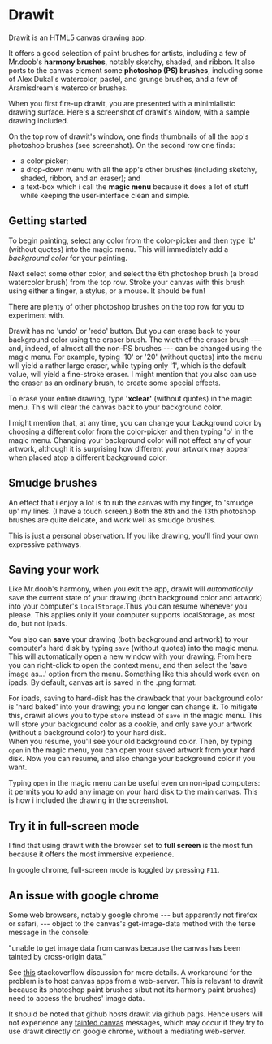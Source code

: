 
<style>
body {
	margin: 0 3em 0 3em;
}
</style>

Drawit
======
 

Drawit is an HTML5 canvas drawing app. 

It offers a good selection of paint brushes for artists, including a few of Mr.doob's **harmony brushes**, 
notably sketchy, shaded, and ribbon. It also ports to the  canvas element some **photoshop (PS) brushes**, including some of Alex
Dukal's watercolor, pastel, and grunge brushes, and a few of 
Aramisdream's watercolor brushes.

<!--- ** or _ means boldface 
	unordered list item uses * or + or -, indent items using 2 spaces
	h2 header = underline dashes ----- or ##
	h1 header = underline =====  or #


-->

When you first fire-up drawit, you are presented with a minimialistic drawing surface.  Here's a screenshot of drawit's window, with a sample drawing included.
<!-- 
<img src="drawit.png" height='100%' width='100%' style = 'margin:2em 0 2em 0;'/>
 -->

 On the top row of drawit's window, one finds thumbnails of all the app's photoshop brushes (see screenshot).  On the second row one finds:

+ a color picker;
+ a drop-down menu with all the app's other brushes (including sketchy, shaded, ribbon, and an eraser); and 
+ a text-box which i call the __magic menu__ because it does a lot of stuff while keeping the user-interface clean and simple.
 
	

Getting started
---------------

To begin painting, select any color from the color-picker and then type 'b' (without quotes) into the magic menu.  This will immediately add a _background color_ for your painting.

Next select some other color, and select the 6th photoshop brush (a broad watercolor brush) from  the top row. Stroke your canvas with this brush  using either a finger, a stylus, or a mouse. It should be fun!  

There are plenty of other photoshop brushes on the top row for you to  experiment with.

Drawit has  no 'undo' or 'redo' button. But you can erase back to your background color using the eraser brush.  The width of the eraser brush --- and, indeed, of almost all the non-PS brushes --- can be changed using the magic menu. For example, typing '10' or '20' (without quotes) into the menu will yield a rather large eraser, while typing only '1', which is the default value, will yield a fine-stroke eraser. I might mention that you also can use the eraser as an ordinary brush, to create some special effects.

 To erase your entire drawing, type **'xclear'** (without quotes) in the magic menu.  This will clear the canvas back to your background color.  


 I might mention that, at any time, you can change your background color by choosing a different color from the color-picker and then typing 'b' in the magic menu.  Changing your background color will not effect any of your artwork, although it is surprising how different your artwork may appear when placed atop a different background color.

<h2>Smudge brushes</h2>

An effect that i enjoy a lot is to rub the canvas with my finger,  to 'smudge up' my lines. (I have a touch screen.) Both the 8th and the 13th photoshop brushes are quite delicate, and work well as smudge brushes. 

This is just a personal observation.  If you like drawing, you'll find your own expressive pathways.

## Saving your work

Like Mr.doob's harmony, when you exit the app, drawit will *automatically* save the current state of your drawing (both background color and artwork) into your computer's `localStorage`.Thus you can resume whenever you please.  This applies only if your computer supports localStorage, as most do, but not ipads.

You also can  **save** your drawing (both background and artwork) to your computer's hard disk by typing `save` (without quotes) into the magic menu. This will automatically open a new window with your drawing. From here you can right-click to open the context menu, and then select the 'save image as...' option from the menu.  Something like this should work even on ipads.  By default, canvas art is saved in the .png format. 

For ipads, saving to hard-disk has the drawback that your background color is 'hard baked' into your drawing; you  no longer can change it.  To mitigate this, drawit allows you to type `store` instead of `save` in the magic menu.  This will store your background color as a cookie, and only save your artwork (without a background color) to your hard disk.  
When you resume, you'll see your old background color. Then, by typing `open` in the magic menu, you can open your saved artwork from your hard disk.  Now you can resume, and also change your background color if you  want.

Typing `open` in the magic menu can be useful even on non-ipad computers:  it permits you to add any image on your hard disk to the main canvas. This is how i included the drawing in the screenshot.

<h2>Try it in full-screen mode</h2>

 I find that using drawit with the browser set to <b>full screen</b> is the most fun because it offers the most immersive experience.   

In google chrome, full-screen mode is toggled by pressing `F11`.





<h2>An issue with google chrome</h2>

<p>  Some web browsers, notably google chrome --- but apparently not firefox or safari, --- object to the canvas's get-image-data method with the terse message in the console:
<p  class = 'c'>
"unable to get image data from canvas because the canvas has been tainted by cross-origin data." 
</p>
<p> See  <a href="http://stackoverflow.com/questions/9972049/cross-origin-data-in-html5-canvas">this</a> stackoverflow discussion for more details. A workaround for the problem is to host canvas apps from a web-server. This is relevant to drawit because its photoshop paint brushes s(but not its harmony paint brushes) need to access the brushes' image data.

<p>  It should be noted that github hosts  drawit via github pags. Hence users  will not experience any <u>tainted canvas</u> messages, which may occur if they try to use drawit directly on  google chrome, without a mediating web-server. 


